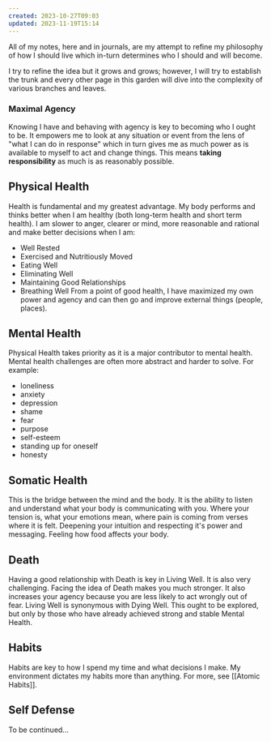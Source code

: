 ```yaml
---
created: 2023-10-27T09:03
updated: 2023-11-19T15:14
---
```

All of my notes, here and in journals, are my attempt to refine my philosophy of how I should live which in-turn determines who I should and will become.

I try to refine the idea but it grows and grows; however, I will try to establish the trunk and every other page in this garden will dive into the complexity of various branches and leaves.
### Maximal Agency
Knowing I have and behaving with agency is key to becoming who I ought to be.  It empowers me to look at any situation or event from the lens of "what I can do in response" which in turn gives me as much power as is available to myself to act and change things.  This means **taking responsibility** as much is as reasonably possible.
## Physical Health
Health is fundamental and my greatest advantage.  My body performs and thinks better when I am healthy (both long-term health and short term health).  I am slower to anger, clearer or mind, more reasonable and rational and make better decisions when I am:
- Well Rested
- Exercised and Nutritiously Moved
- Eating Well
- Eliminating Well
- Maintaining Good Relationships
- Breathing Well
From a point of good health, I have maximized my own power and agency and can then go and improve external things (people, places).
## Mental Health
Physical Health takes priority as it is a major contributor to mental health.  Mental health challenges are often more abstract and harder to solve. For example:
- loneliness
- anxiety
- depression
- shame
- fear
- purpose
- self-esteem
- standing up for oneself
- honesty
## Somatic Health
This is the bridge between the mind and the body.  It is the ability to listen and understand what your body is communicating with you.  Where your tension is, what your emotions mean, where pain is coming from verses where it is felt.  Deepening your intuition and respecting it's power and messaging.  Feeling how food affects your body.

## Death
Having a good relationship with Death is key in Living Well. It is also very challenging.  Facing the idea of Death makes you much stronger.  It also increases your agency because you are less likely to act wrongly out of fear.  Living Well is synonymous with Dying Well.  This ought to be explored, but only by those who have already achieved strong and stable Mental Health.
## Habits
Habits are key to how I spend my time and what decisions I make.  My environment dictates my habits more than anything.  For more, see [[Atomic Habits]].

## Self Defense
To be continued...